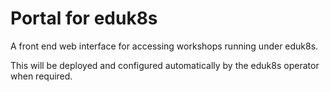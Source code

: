 Portal for eduk8s
=================

A front end web interface for accessing workshops running under eduk8s.

This will be deployed and configured automatically by the eduk8s operator
when required.
